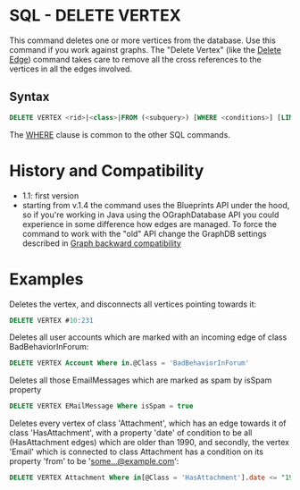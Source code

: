 # SQL - DELETE VERTEX

This command deletes one or more vertices from the database. Use this command if you work against graphs. The "Delete Vertex" (like the [Delete Edge](SQL-Delete-Edge.md)) command takes care to remove all the cross references to the vertices in all the edges involved.

## Syntax

```sql
DELETE VERTEX <rid>|<class>|FROM (<subquery>) [WHERE <conditions>] [LIMIT <MaxRecords>>]
```

The [WHERE](SQL-Where.md) clause is common to the other SQL commands.

# History and Compatibility
- 1.1: first version
- starting from v.1.4 the command uses the Blueprints API under the hood, so if you're working in Java using the OGraphDatabase API you could experience in some difference how edges are managed. To force the command to work with the "old" API change the GraphDB settings described in [Graph backward compatibility](SQL-Alter-Database.md#use-graphdb-created-with-releases-before-14)

# Examples

Deletes the vertex, and disconnects all vertices pointing towards it:
```sql
DELETE VERTEX #10:231
```

Deletes all user accounts which are marked with an incoming edge of class BadBehaviorInForum:
```sql
DELETE VERTEX Account Where in.@Class = 'BadBehaviorInForum'
```

Deletes all those EmailMessages which are marked as spam by isSpam property
```sql
DELETE VERTEX EMailMessage Where isSpam = true
```

Deletes every vertex of class 'Attachment', which has an edge towards it of class 'HasAttachment', with a property 'date' of condition to be all (HasAttachment edges) which are older than 1990, and secondly, the vertex 'Email' which is connected to class Attachment has a condition on its property 'from' to be 'some...@example.com':
```sql
DELETE VERTEX Attachment Where in[@Class = 'HasAttachment'].date <= "1990" and in.out[@Class = "Email"].from = 'some...@example.com'
```

